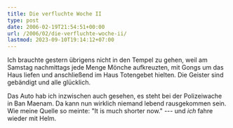 ```yaml
---
title: Die verfluchte Woche II
type: post
date: 2006-02-19T21:54:51+00:00
url: /2006/02/die-verfluchte-woche-ii/
lastmod: 2023-09-10T19:14:12+07:00
---
```

Ich brauchte gestern übrigens nicht in den Tempel zu gehen, weil am Samstag nachmittags jede Menge Mönche aufkreuzten, mit Gongs um das Haus liefen und anschließend im Haus Totengebet hielten. Die Geister sind gebändigt und alle glücklich.

Das Auto hab ich inzwischen auch gesehen, es steht bei der Polizeiwache in Ban Maenam. Da kann nun wirklich niemand lebend rausgekommen sein. Wie meine Quelle so meinte: "It is much shorter now." --- und _ich_ fahre wieder mit Helm.
